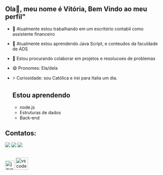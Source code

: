 ## Ola👋, meu nome é Vitória, Bem Vindo ao meu perfil"


- 🔭 Atualmente estou trabalhando em um escritório contabil como assistente financeiro
- 🌱 Atualmente estou aprendendo Java Script, e conteudos da faculdade de ADS
- 👯 Estou procurando colaborar em projetos e resolucoes de problemas
- 😄 Pronomes: Ela/dela
- ⚡ Curiosidade: sou Católica e irei para Italia um dia.

  ## Estou aprendendo
  - node.js
  - Estruturas de dados
  - Back-end

## Contatos:

<div>
<a href="https://instagram.com/girly_vitoria" target="_blank"><img loading="lazy" src="https://img.shields.io/badge/-Instagram-%23E4405F?style=for-the-badge&logo=instagram&logoColor=white" target="_blank"></a>
<a href = "vivitoiaromero@gmail.com"><img loading="lazy" src="https://img.shields.io/badge/Gmail-D14836?style=for-the-badge&logo=gmail&logoColor=white" target="_blank"></a>
<a href="https://www.linkedin.com/in/vitoria-romero-07b001279" target="_blank"><img loading="lazy" src="https://img.shields.io/badge/-LinkedIn-%230077B5?style=for-the-badge&logo=linkedin&logoColor=white" target="_blank"></a>   
</div>

##
 <img src="https://cdn.jsdelivr.net/gh/devicons/devicon/icons/javascript/javascript-original.svg" height="30" alt="javascript logo"  />  <img src="https://cdn.jsdelivr.net/gh/devicons/devicon/icons/vscode/vscode-original.svg" height="40" alt="vscode logo"  />
  <img width="13" />  
